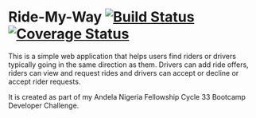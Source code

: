 # Ride-My-Way [![Build Status](https://travis-ci.org/IyiKuyoro/Ride-My-Way.svg?branch=API)](https://travis-ci.org/IyiKuyoro/Ride-My-Way) [![Coverage Status](https://coveralls.io/repos/github/IyiKuyoro/Ride-My-Way/badge.svg?branch=API)](https://coveralls.io/github/IyiKuyoro/Ride-My-Way?branch=API)

This is a simple web application that helps users find riders or drivers typically going in the same direction as them.
Drivers can add ride offers, riders can view and request rides and drivers can accept or decline or accept rider requests.

It is created as part of my Andela Nigeria Fellowship Cycle 33 Bootcamp Developer Challenge.
